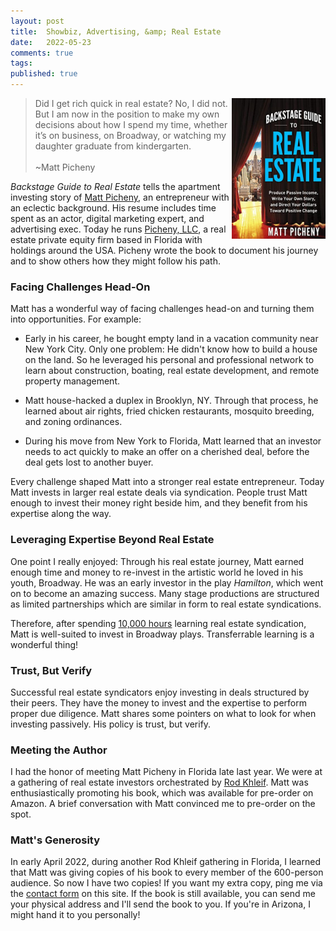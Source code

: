 ```yaml
---
layout: post
title:  Showbiz, Advertising, &amp; Real Estate
date:   2022-05-23
comments: true
tags: 
published: true
---
```


<img src="/images/backstage_guide_real_estate.jpg" align="right" width="150" padding="20" alt="Backstage Guide to Real Estate" title="Backstage Guide to Real Estate" /> 

>Did I get rich quick in real estate? No, I did not. But I am now in the position to make my own decisions about how I spend my time, whether it’s on business, on Broadway, or watching my daughter graduate from kindergarten.<br/><br/>~Matt Picheny


_Backstage Guide to Real Estate_ tells the apartment investing story of [Matt Picheny](https://www.linkedin.com/in/picheny/), an entrepreneur with an eclectic background. His resume includes time spent as an actor, digital marketing expert, and advertising exec. Today he runs [Picheny, LLC](https://picheny.com/), a real estate private equity firm based in Florida with holdings around the USA. Picheny wrote the book to document his journey and to show others how they might follow his path.

<!--more-->

### Facing Challenges Head-On

Matt has a wonderful way of facing challenges head-on and turning them into opportunities. For example:

* Early in his career, he bought empty land in a vacation community near New York City. Only one problem: He didn't know how to build a house on the land. So he leveraged his personal and professional network to learn about construction, boating, real estate development, and remote property management.

* Matt house-hacked a duplex in Brooklyn, NY. Through that process, he learned about air rights, fried chicken restaurants, mosquito breeding, and zoning ordinances.

* During his move from New York to Florida, Matt learned that an investor needs to act quickly to make an offer on a cherished deal, before the deal gets lost to another buyer.

Every challenge shaped Matt into a stronger real estate entrepreneur. Today Matt invests in larger real estate deals via syndication. People trust Matt enough to invest their money right beside him, and they benefit from his expertise along the way.

### Leveraging Expertise Beyond Real Estate

One point I really enjoyed: Through his real estate journey, Matt earned enough time and money to re-invest in the artistic world he loved in his youth, Broadway. He was an early investor in the play _Hamilton_, which went on to become an amazing success. Many stage productions are structured as limited partnerships which are similar in form to real estate syndications. 

Therefore, after spending [10,000 hours](/blog/2012/09/03/10000-hours-of-practice/) learning real estate syndication, Matt is well-suited to invest in Broadway plays. Transferrable learning is a wonderful thing!

### Trust, But Verify

Successful real estate syndicators enjoy investing in deals structured by their peers. They have the money to invest and the expertise to perform proper due diligence. Matt shares some pointers on what to look for when investing passively. His policy is trust, but verify.

### Meeting the Author

I had the honor of meeting Matt Picheny in Florida late last year. We were at a gathering of real estate investors orchestrated by [Rod Khleif](https://www.linkedin.com/in/rodkhleif/). Matt was enthusiastically promoting his book, which was available for pre-order on Amazon. A brief conversation with Matt convinced me to pre-order on the spot. 

### Matt's Generosity

In early April 2022, during another Rod Khleif gathering in Florida, I learned that Matt was giving copies of his book to every member of the 600-person audience. So now I have two copies! If you want my extra copy, ping me via the [contact form](/contact) on this site. If the book is still available, you can send me your physical address and I'll send the book to you. If you're in Arizona, I might hand it to you personally!